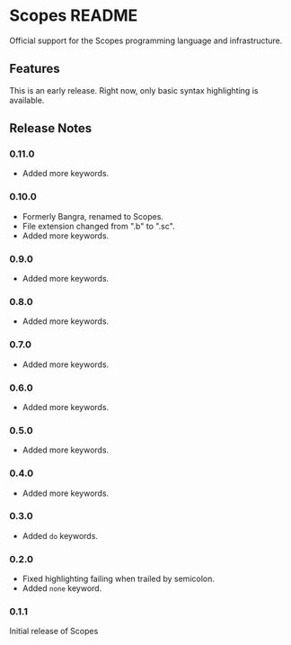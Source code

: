 # Scopes README

Official support for the Scopes programming language and infrastructure.

## Features

This is an early release. Right now, only basic syntax highlighting is available.

## Release Notes

### 0.11.0

* Added more keywords.

### 0.10.0

* Formerly Bangra, renamed to Scopes.
* File extension changed from ".b" to ".sc".
* Added more keywords.

### 0.9.0

* Added more keywords.

### 0.8.0

* Added more keywords.

### 0.7.0

* Added more keywords.

### 0.6.0

* Added more keywords.

### 0.5.0

* Added more keywords.

### 0.4.0

* Added more keywords.

### 0.3.0

* Added `do` keywords.

### 0.2.0

* Fixed highlighting failing when trailed by semicolon.
* Added `none` keyword.

### 0.1.1

Initial release of Scopes

